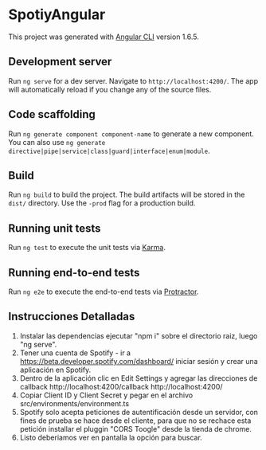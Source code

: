 # SpotiyAngular

This project was generated with [Angular CLI](https://github.com/angular/angular-cli) version 1.6.5.

## Development server

Run `ng serve` for a dev server. Navigate to `http://localhost:4200/`. The app will automatically reload if you change any of the source files.

## Code scaffolding

Run `ng generate component component-name` to generate a new component. You can also use `ng generate directive|pipe|service|class|guard|interface|enum|module`.

## Build

Run `ng build` to build the project. The build artifacts will be stored in the `dist/` directory. Use the `-prod` flag for a production build.

## Running unit tests

Run `ng test` to execute the unit tests via [Karma](https://karma-runner.github.io).

## Running end-to-end tests

Run `ng e2e` to execute the end-to-end tests via [Protractor](http://www.protractortest.org/).

## Instrucciones Detalladas
1) Instalar las dependencias ejecutar "npm i" sobre el directorio raiz, luego "ng serve".
2) Tener una cuenta de Spotify - ir a https://beta.developer.spotify.com/dashboard/ iniciar sesión y crear una aplicación en Spotify. 
3) Dentro de la aplicación clic en Edit Settings y agregar las direcciones de callback 
http://localhost:4200/callback 
http://localhost:4200/ 
3) Copiar Client ID y Client Secret y pegar en el archivo src/environments/environment.ts 
4) Spotify solo acepta peticiones de autentificación desde un servidor, con fines de prueba se hace desde el cliente, para que no se rechace esta petición installar el pluggin "CORS Toogle" desde la tienda de chrome. 
5) Listo deberiamos ver en pantalla la opción para buscar.